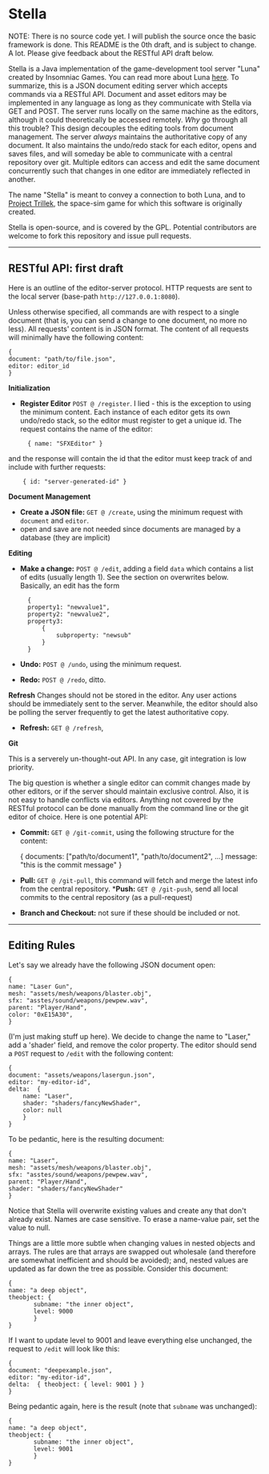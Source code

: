 Stella
======

NOTE: There is no source code yet. I will publish the source once the basic framework is done. This README is the 0th draft, and is subject to change. A lot. Please give feedback about the RESTful API draft below.

Stella is a Java implementation of the game-development tool server "Luna" created by Insomniac Games. You can read more about Luna [here][1]. To summarize, this is a JSON document editing server which accepts commands via a RESTful API. Document and asset editors may be implemented in any language as long as they communicate with Stella via GET and POST. The server runs locally on the same machine as the editors, although it could theoretically be accessed remotely. _Why_ go through all this trouble? This design decouples the editing tools from document management. The server _always_ maintains the authoritative copy of any document. It also maintains the undo/redo stack for each editor, opens and saves files, and will someday be able to communicate with a central repository over git. Multiple editors can access and edit the same document concurrently such that changes in one editor are immediately reflected in another.

The name "Stella" is meant to convey a connection to both Luna, and to [Project Trillek][2], the space-sim game for which this software is originally created.

Stella is open-source, and is covered by the GPL. Potential contributors are welcome to fork this repository and issue pull requests.

---------

RESTful API: first draft
-----

Here is an outline of the editor-server protocol. HTTP requests are sent to the local server (base-path `http://127.0.0.1:8080`).

Unless otherwise specified, all commands are with respect to a single document (that is, you can send a change to one document, no more no less). All requests' content is in JSON format. The content of all requests will minimally have the following content:

	{
	document: "path/to/file.json",
	editor: editor_id
	}

__Initialization__

* __Register Editor__ `POST @ /register`. I lied - this is the exception to using the minimum content. Each instance of each editor gets its own undo/redo stack, so the editor must register to get a unique id. The request contains the name of the editor:

		{ name: "SFXEditor" }

and the response will contain the id that the editor must keep track of and include with further requests:

		{ id: "server-generated-id" }

__Document Management__

* __Create a JSON file:__ `GET @ /create`, using the minimum request with `document` and `editor`.
* open and save are not needed since documents are managed by a database (they are implicit)

__Editing__

* __Make a change:__ `POST @ /edit`, adding a field `data` which contains a list of edits (usually length 1). See the section on overwrites below. Basically, an edit has the form

		{
		property1: "newvalue1",
		property2: "newvalue2",
		property3: 
			{
				subproperty: "newsub"
			}
		}
    
* __Undo:__ `POST @ /undo`, using the minimum request.
* __Redo:__ `POST @ /redo`, ditto.

__Refresh__ Changes should not be stored in the editor. Any user actions should be immediately sent to the server. Meanwhile, the editor should also be polling the server frequently to get the latest authoritative copy.

* __Refresh:__ `GET @ /refresh`, 

__Git__

This is a serverely un-thought-out API. In any case, git integration is low priority.

The big question is whether a single editor can commit changes made by other editors, or if the server should maintain exclusive control. Also, it is not easy to handle conflicts via editors. Anything not covered by the RESTful protocol can be done manually from the command line or the git editor of choice. Here is one potential API:

* __Commit:__ `GET @ /git-commit`, using the following structure for the content:

    {
      documents: ["path/to/document1", "path/to/document2", ...]
      message: "this is the commit message"
    }
    
* __Pull:__ `GET @ /git-pull`, this command will fetch and merge the latest info from the central repository.
*__Push:__ `GET @ /git-push`, send all local commits to the central repository (as a pull-request)
* __Branch and Checkout:__ not sure if these should be included or not.

---

Editing Rules
----

Let's say we already have the following JSON document open:

	{
	name: "Laser Gun",
	mesh: "assets/mesh/weapons/blaster.obj",
	sfx: "asstes/sound/weapons/pewpew.wav",
	parent: "Player/Hand",
	color: "0xE15A30",
	}

(I'm just making stuff up here). We decide to change the name to "Laser," add a 'shader' field, and remove the color property. The editor should send a `POST` request to `/edit` with the following content:

	{
	document: "assets/weapons/lasergun.json",
	editor: "my-editor-id",
	delta:  {
		name: "Laser",
		shader: "shaders/fancyNewShader",
		color: null
		}
	}

To be pedantic, here is the resulting document:

	{
	name: "Laser",
	mesh: "assets/mesh/weapons/blaster.obj",
	sfx: "asstes/sound/weapons/pewpew.wav",
	parent: "Player/Hand",
	shader: "shaders/fancyNewShader"
	}

Notice that Stella will overwrite existing values and create any that don't already exist. Names are case sensitive. To erase a name-value pair, set the value to null.

Things are a little more subtle when changing values in nested objects and arrays. The rules are that arrays are swapped out wholesale (and therefore are somewhat inefficient and should be avoided); and, nested values are updated as far down the tree as possible. Consider this document:

	{
	name: "a deep object",
	theobject: {
		   subname: "the inner object",
		   level: 9000
		   }
	}

If I want to update level to 9001 and leave everything else unchanged, the request to `/edit` will look like this:

	{
	document: "deepexample.json",
	editor: "my-editor-id",
	delta:  { theobject: { level: 9001 } }
	}

Being pedantic again, here is the result (note that `subname` was unchanged):

	{
	name: "a deep object",
	theobject: {
		   subname: "the inner object",
		   level: 9001
		   }
	}
	
[1]: http://www.itshouldjustworktm.com/?p=875
[2]: http://www.trillek.org
